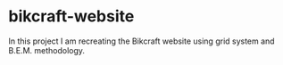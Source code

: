 # bikcraft-website
In this project I am recreating the Bikcraft website using grid system and B.E.M. methodology.
